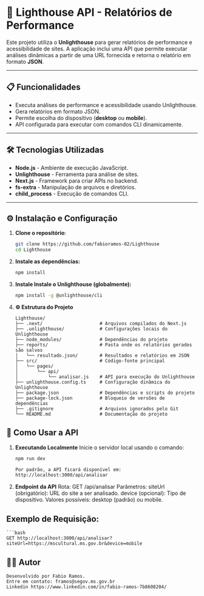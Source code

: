 # 🚀 Lighthouse API - Relatórios de Performance

Este projeto utiliza o **Unlighthouse** para gerar relatórios de performance e acessibilidade de sites. A aplicação inclui uma API que permite executar análises dinâmicas a partir de uma URL fornecida e retorna o relatório em formato **JSON**.

---

## 📋 **Funcionalidades**

- Executa análises de performance e acessibilidade usando Unlighthouse.
- Gera relatórios em formato JSON.
- Permite escolha do dispositivo (**desktop** ou **mobile**).
- API configurada para executar com comandos CLI dinamicamente.

---

## 🛠️ **Tecnologias Utilizadas**

- **Node.js** - Ambiente de execução JavaScript.
- **Unlighthouse** - Ferramenta para análise de sites.
- **Next.js** - Framework para criar APIs no backend.
- **fs-extra** - Manipulação de arquivos e diretórios.
- **child_process** - Execução de comandos CLI.

---

## ⚙️ **Instalação e Configuração**

1. **Clone o repositório**:
   ```bash
   git clone https://github.com/fabioramos-02/Lighthouse
   cd Lighthouse

2. **Instale as dependências:**
    ```bash
    npm install

3. **Instale Instale o Unlighthouse (globalmente):**
    ```bash
    npm install -g @unlighthouse/cli
4. **⚙️ Estrutura do Projeto**
    ```
    Lighthouse/
    ├── .next/                     # Arquivos compilados do Next.js
    ├── .unlighthouse/             # Configurações locais do Unlighthouse
    ├── node_modules/              # Dependências do projeto
    ├── reports/                   # Pasta onde os relatórios gerados são salvos
    │   └── resultado.json/        # Resultados e relatórios em JSON
    ├── src/                       # Código-fonte principal
    │   └── pages/
    │       └── api/
    │           └── analisar.js    # API para execução do Unlighthouse
    ├── unlighthouse.config.ts     # Configuração dinâmica do Unlighthouse
    ├── package.json               # Dependências e scripts do projeto
    ├── package-lock.json          # Bloqueio de versões de dependências
    ├── .gitignore                 # Arquivos ignorados pelo Git
    └── README.md                  # Documentação do projeto

## **🚀 Como Usar a API**

1. **Executando Localmente**
    Inicie o servidor local usando o comando:
    ```bash
    npm run dev

    Por padrão, a API ficará disponível em:
    http://localhost:3000/api/analisar

2. **Endpoint da API**
    Rota: GET /api/analisar
    Parâmetros:
    siteUrl (obrigatório): URL do site a ser analisado.
    device (opcional): Tipo de dispositivo. Valores possíveis: desktop (padrão) ou mobile.

## **Exemplo de Requisição:**
    ```bash
    GET http://localhost:3000/api/analisar?siteUrl=https://mscultural.ms.gov.br&device=mobile


## **👨‍💻 Autor**
    Desenvolvido por Fabio Ramos.
    Entre em contato: framos@segov.ms.gov.br
    Linkedin https://www.linkedin.com/in/fabio-ramos-7b8608204/



